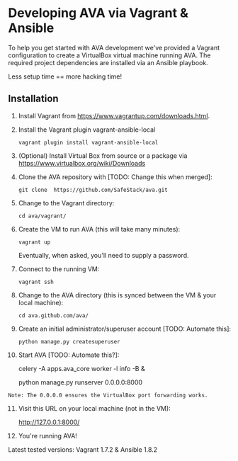 Developing AVA via Vagrant & Ansible
====================================

To help you get started with AVA development we've provided a Vagrant
configuration to create a VirtualBox virtual machine running AVA. The
required project dependencies are installed via an Ansible playbook.

Less setup time == more hacking time!


Installation
------------

 1. Install Vagrant from <https://www.vagrantup.com/downloads.html>.

 2. Install the Vagrant plugin vagrant-ansible-local

        vagrant plugin install vagrant-ansible-local 

 3. (Optional) Install Virtual Box from source or a package via <https://www.virtualbox.org/wiki/Downloads>

 4. Clone the AVA repository with [TODO: Change this when merged]:

        git clone  https://github.com/SafeStack/ava.git

 5. Change to the Vagrant directory:

        cd ava/vagrant/

 6. Create the VM to run AVA (this will take many minutes):

        vagrant up

    Eventually, when asked, you'll need to supply a password.

 7. Connect to the running VM:

        vagrant ssh

 8. Change to the AVA directory (this is synced between the VM & your
    local machine):

        cd ava.github.com/ava/

 9. Create an initial administrator/superuser account [TODO: Automate this]:

        python manage.py createsuperuser

 10. Start AVA [TODO: Automate this?]:

        celery -A apps.ava_core worker -l info -B &

        python manage.py runserver 0.0.0.0:8000

    Note: The 0.0.0.0 ensures the VirtualBox port forwarding works.

 11. Visit this URL on your local machine (not in the VM):

        http://127.0.0.1:8000/

 12. You're running AVA!


Latest tested versions: Vagrant 1.7.2 & Ansible 1.8.2
